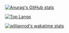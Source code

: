 [![Anurag's GitHub stats](https://github-readme-stats.vercel.app/api?username=Arafa42&show_icons=true&theme=radical)](https://github.com/anuraghazra/github-readme-stats)

[![Top Langs](https://github-readme-stats.vercel.app/api/top-langs/?username=Arafa42&layout=compact&show_icons=true&theme=radical)](https://github.com/anuraghazra/github-readme-stats)

[![willianrod's wakatime stats](https://github-readme-stats.vercel.app/api/wakatime?username=Arafa42&show_icons=true&theme=radical)](https://github.com/anuraghazra/github-readme-stats)
